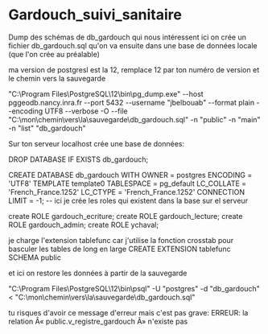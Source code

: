 # Gardouch_suivi_sanitaire

Dump des schémas de db_gardouch qui nous intéressent
ici on crée un fichier db_gardouch.sql qu'on va ensuite dans une base de données locale (que l'on crée au préalable)

ma version de postgresl est la 12, remplace 12 par ton numéro de version et le chemin vers la sauvegarde

"C:\Program Files\PostgreSQL\12\bin\pg_dump.exe" --host pggeodb.nancy.inra.fr --port 5432 --username "jbelbouab"   --format plain --encoding UTF8 --verbose -O --file "C:\mon\chemin\vers\la\sauvegarde\db_gardouch.sql" -n "public" -n "main" -n "list" "db_gardouch"

Sur ton serveur localhost crée une base de données:

DROP DATABASE IF EXISTS db_gardouch;

CREATE DATABASE db_gardouch
             WITH OWNER = postgres
             ENCODING = 'UTF8'
             TEMPLATE template0
             TABLESPACE = pg_default
             LC_COLLATE = 'French_France.1252'
             LC_CTYPE = 'French_France.1252'
             CONNECTION LIMIT = -1;
-- ici je crée les roles qui existent dans la base sur el serveur

create ROLE gardouch_ecriture;
create ROLE gardouch_lecture;
create ROLE gardouch_admin;
create ROLE ychaval;

je charge l'extension tablefunc car j'utilise la fonction crosstab pour basculer les tables de long en large 
CREATE EXTENSION tablefunc
             SCHEMA public
			 
et ici on restore les données à partir de la sauvegarde
 
"C:\Program Files\PostgreSQL\12\bin\psql" -U "postgres" -d "db_gardouch" < "C:\mon\chemin\vers\la\sauvegarde\db_gardouch.sql"

tu risques d'avoir ce message d'erreur mais c'est pas grave:
ERREUR:  la relation Â« public.v_registre_gardouch Â» n'existe pas

